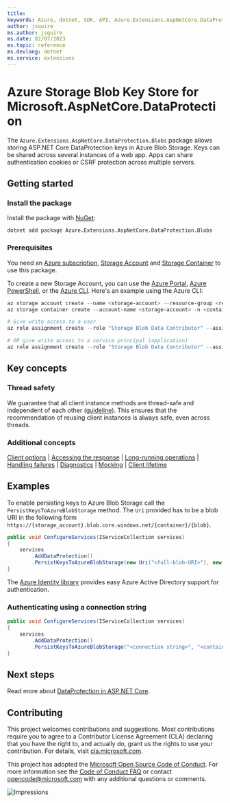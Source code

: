 ```yaml
---
title: 
keywords: Azure, dotnet, SDK, API, Azure.Extensions.AspNetCore.DataProtection.Blobs, extensions
author: jsquire
ms.author: jsquire
ms.date: 02/07/2023
ms.topic: reference
ms.devlang: dotnet
ms.service: extensions
---
```

# Azure Storage Blob Key Store for Microsoft.AspNetCore.DataProtection

The `Azure.Extensions.AspNetCore.DataProtection.Blobs` package allows storing ASP.NET Core DataProtection keys in Azure Blob Storage. Keys can be shared across several instances of a web app. Apps can share authentication cookies or CSRF protection across multiple servers.

## Getting started

### Install the package

Install the package with [NuGet][nuget]:

```dotnetcli
dotnet add package Azure.Extensions.AspNetCore.DataProtection.Blobs
```

### Prerequisites

You need an [Azure subscription][azure_sub],
[Storage Account][storage_account_docs] and [Storage Container][storage_container_docs] to use this package.

To create a new Storage Account, you can use the [Azure Portal][storage_account_create_portal],
[Azure PowerShell][storage_account_create_ps], or the [Azure CLI][storage_account_create_cli].
Here's an example using the Azure CLI:

```Powershell
az storage account create --name <storage-account> --resource-group <resource-group> --location westus --sku Standard_LRS
az storage container create --account-name <storage-account> -n <container>

# Give write access to a user
az role assignment create --role "Storage Blob Data Contributor" --assignee <your_email> --scope "/subscriptions/<subscription>/resourceGroups/<resource-group>/providers/Microsoft.Storage/storageAccounts/<storage-account>/blobServices/default/containers/<container>"

# OR give write access to a service principal (application)
az role assignment create --role "Storage Blob Data Contributor" --assignee-object-id <application_id> --scope "/subscriptions/<subscription>/resourceGroups/<resource-group>/providers/Microsoft.Storage/storageAccounts/<storage-account>/blobServices/default/containers/<container>"

```

## Key concepts

### Thread safety
We guarantee that all client instance methods are thread-safe and independent of each other ([guideline](https://azure.github.io/azure-sdk/dotnet_introduction.html#dotnet-service-methods-thread-safety)). This ensures that the recommendation of reusing client instances is always safe, even across threads.

### Additional concepts
<!-- CLIENT COMMON BAR -->
[Client options](https://github.com/Azure/azure-sdk-for-net/blob/Azure.Extensions.AspNetCore.DataProtection.Blobs_1.3.0/sdk/core/Azure.Core/README.md#configuring-service-clients-using-clientoptions) |
[Accessing the response](https://github.com/Azure/azure-sdk-for-net/blob/Azure.Extensions.AspNetCore.DataProtection.Blobs_1.3.0/sdk/core/Azure.Core/README.md#accessing-http-response-details-using-responset) |
[Long-running operations](https://github.com/Azure/azure-sdk-for-net/blob/Azure.Extensions.AspNetCore.DataProtection.Blobs_1.3.0/sdk/core/Azure.Core/README.md#consuming-long-running-operations-using-operationt) |
[Handling failures](https://github.com/Azure/azure-sdk-for-net/blob/Azure.Extensions.AspNetCore.DataProtection.Blobs_1.3.0/sdk/core/Azure.Core/README.md#reporting-errors-requestfailedexception) |
[Diagnostics](https://github.com/Azure/azure-sdk-for-net/blob/Azure.Extensions.AspNetCore.DataProtection.Blobs_1.3.0/sdk/core/Azure.Core/samples/Diagnostics.md) |
[Mocking](https://github.com/Azure/azure-sdk-for-net/blob/Azure.Extensions.AspNetCore.DataProtection.Blobs_1.3.0/sdk/core/Azure.Core/README.md#mocking) |
[Client lifetime](https://devblogs.microsoft.com/azure-sdk/lifetime-management-and-thread-safety-guarantees-of-azure-sdk-net-clients/)
<!-- CLIENT COMMON BAR -->

## Examples

To enable persisting keys to Azure Blob Storage call the `PersistKeysToAzureBlobStorage` method. The `Uri` provided has to be a blob URI in the following form `https://{storage_account}.blob.core.windows.net/{container}/{blob}`.

```C# Snippet:IdentityAuth
public void ConfigureServices(IServiceCollection services)
{
    services
        .AddDataProtection()
        .PersistKeysToAzureBlobStorage(new Uri("<full-blob-URI>"), new DefaultAzureCredential());
}
```

The [Azure Identity library][identity] provides easy Azure Active Directory support for authentication.

### Authenticating using a connection string

```C# Snippet:ConnectionString
public void ConfigureServices(IServiceCollection services)
{
    services
        .AddDataProtection()
        .PersistKeysToAzureBlobStorage("<connection string>", "<container name>", "<blob name>");
}
```

## Next steps

Read more about [DataProtection in ASP.NET Core][aspnetcore_dataprotection_doc].

## Contributing

This project welcomes contributions and suggestions.  Most contributions require
you to agree to a Contributor License Agreement (CLA) declaring that you have
the right to, and actually do, grant us the rights to use your contribution. For
details, visit [cla.microsoft.com][cla].

This project has adopted the [Microsoft Open Source Code of Conduct][coc].
For more information see the [Code of Conduct FAQ][coc_faq]
or contact [opencode@microsoft.com][coc_contact] with any
additional questions or comments.

![Impressions](https://azure-sdk-impressions.azurewebsites.net/api/impressions/azure-sdk-for-net%2Fsdk%2Fextensions%2FAzure.Extensions.AspNetCore.DataProtection.Blobs%2FREADME.png)

<!-- LINKS -->
[source]: https://github.com/Azure/azure-sdk-for-net/tree/Azure.Extensions.AspNetCore.DataProtection.Blobs_1.3.0/sdk/extensions/Azure.Extensions.AspNetCore.DataProtection.Blobs/src
[package]: https://www.nuget.org/packages/Azure.Extensions.AspNetCore.DataProtection.Blobs/
[docs]: /dotnet/api/Azure.Extensions.AspNetCore.DataProtection.Blobs
[nuget]: https://www.nuget.org/packages/Azure.Extensions.AspNetCore.DataProtection.Blobs
[storage_account_docs]: /azure/storage/common/storage-account-overview
[storage_account_create_ps]: /azure/storage/common/storage-quickstart-create-account?tabs=azure-powershell
[storage_account_create_cli]: /azure/storage/common/storage-quickstart-create-account?tabs=azure-cli
[storage_account_create_portal]: /azure/storage/common/storage-quickstart-create-account?tabs=azure-portal
[storage_container_docs]: /azure/storage/blobs/storage-blobs-introduction#containers
[azure_cli]: /cli/azure
[azure_sub]: https://azure.microsoft.com/free/dotnet/
[identity]: https://github.com/Azure/azure-sdk-for-net/tree/Azure.Extensions.AspNetCore.DataProtection.Blobs_1.3.0/sdk/identity/Azure.Identity/README.md
[aspnetcore_dataprotection_doc]: /aspnet/core/security/data-protection/introduction
[samples]: samples/
[cla]: https://cla.microsoft.com
[coc]: https://opensource.microsoft.com/codeofconduct/
[coc_faq]: https://opensource.microsoft.com/codeofconduct/faq/
[coc_contact]: mailto:opencode@microsoft.com

